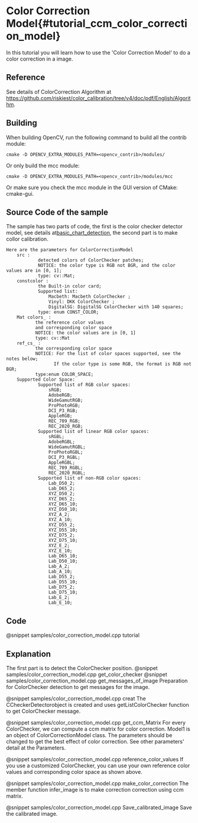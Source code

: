 Color Correction Model{#tutorial_ccm_color_correction_model}
===========================

In this tutorial you will learn how to use the 'Color Correction Model' to do a color correction in a image.

Reference
----

See details of ColorCorrection Algorithm at https://github.com/riskiest/color_calibration/tree/v4/doc/pdf/English/Algorithm.

Building
----

When building OpenCV, run the following command to build all the contrib module:

```make
cmake -D OPENCV_EXTRA_MODULES_PATH=<opencv_contrib>/modules/
```

Or only build the mcc module:

```make
cmake -D OPENCV_EXTRA_MODULES_PATH=<opencv_contrib>/modules/mcc
```

Or make sure you check the mcc module in the GUI version of CMake: cmake-gui.

Source Code of the sample
-----------

The sample has two parts of code, the first is the color checker detector model, see details at[basic_chart_detection](https://github.com/opencv/opencv_contrib/tree/master/modules/mcc/tutorials/basic_chart_detection), the second part is to make collor calibration.

```
Here are the parameters for ColorCorrectionModel
    src :
            detected colors of ColorChecker patches;
            NOTICE: the color type is RGB not BGR, and the color values are in [0, 1];
            type: cv::Mat;
    constcolor :
            the Built-in color card;
            Supported list:
                Macbeth: Macbeth ColorChecker ;
                Vinyl: DKK ColorChecker ;
                DigitalSG: DigitalSG ColorChecker with 140 squares;
            type: enum CONST_COLOR;
    Mat colors_ :
           the reference color values
           and corresponding color space
           NOTICE: the color values are in [0, 1]
           type: cv::Mat
    ref_cs_ :
           the corresponding color space
           NOTICE: For the list of color spaces supported, see the notes below;
                  If the color type is some RGB, the format is RGB not BGR;
           type:enum COLOR_SPACE;
    Supported Color Space:
            Supported list of RGB color spaces:
                sRGB;
                AdobeRGB;
                WideGamutRGB;
                ProPhotoRGB;
                DCI_P3_RGB;
                AppleRGB;
                REC_709_RGB;
                REC_2020_RGB;
            Supported list of linear RGB color spaces:
                sRGBL;
                AdobeRGBL;
                WideGamutRGBL;
                ProPhotoRGBL;
                DCI_P3_RGBL;
                AppleRGBL;
                REC_709_RGBL;
                REC_2020_RGBL;
            Supported list of non-RGB color spaces:
                Lab_D50_2;
                Lab_D65_2;
                XYZ_D50_2;
                XYZ_D65_2;
                XYZ_D65_10;
                XYZ_D50_10;
                XYZ_A_2;
                XYZ_A_10;
                XYZ_D55_2;
                XYZ_D55_10;
                XYZ_D75_2;
                XYZ_D75_10;
                XYZ_E_2;
                XYZ_E_10;
                Lab_D65_10;
                Lab_D50_10;
                Lab_A_2;
                Lab_A_10;
                Lab_D55_2;
                Lab_D55_10;
                Lab_D75_2;
                Lab_D75_10;
                Lab_E_2;
                Lab_E_10;
```


## Code

@snippet samples/color_correction_model.cpp tutorial

## Explanation

The first part is to detect the ColorChecker position.
@snippet samples/color_correction_model.cpp get_color_checker
@snippet samples/color_correction_model.cpp get_messages_of_image
Preparation for ColorChecker detection to get messages for the image.

@snippet samples/color_correction_model.cpp creat
The CCheckerDetectorobject is created and uses getListColorChecker function to get ColorChecker message.

@snippet samples/color_correction_model.cpp get_ccm_Matrix
For every ColorChecker, we can compute a ccm matrix for color correction. Model1 is an object of ColorCorrectionModel class. The parameters should be changed to get the best effect of color correction. See other parameters' detail at the Parameters.

@snippet samples/color_correction_model.cpp reference_color_values
If you use a customized ColorChecker, you can use your own reference color values and corresponding color space as shown above.

@snippet samples/color_correction_model.cpp make_color_correction
The member function infer_image is to make correction correction using ccm matrix.

@snippet samples/color_correction_model.cpp Save_calibrated_image
Save the calibrated image.